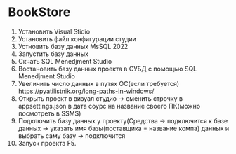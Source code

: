 # BookStore
1. Установить Visual Stidio
2. Установить файл конфигурации студии
3. Устновить базу данных MsSQL 2022
4. Запустить базу данных
5. Скчать SQL Menedjment Studio
6. Востановить базу данных проекта в СУБД с помощью SQL Menedjment Studio
7. Увеличить число данных в путях ОС(если требуется) https://pyatilistnik.org/long-paths-in-windows/
8. Открыть проект в визуал студио -> сменить строчку в appsettings.json в дата соурс на название своего ПК(можно посмотреть в SSMS)
9. Подключить базу данных у проекту(Средства -> подключится к базе данных -> указать имя базы(поставщика = название компа) данных и выбрать саму базу -> подключится
10. Запуск проекта F5.
